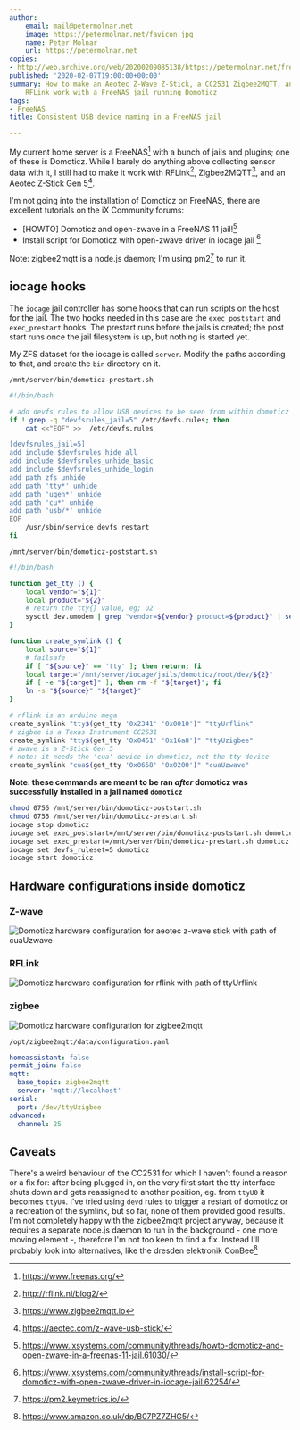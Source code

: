 ```yaml
---
author:
    email: mail@petermolnar.net
    image: https://petermolnar.net/favicon.jpg
    name: Peter Molnar
    url: https://petermolnar.net
copies:
- http://web.archive.org/web/20200209085138/https://petermolnar.net/freenas-domoticz-zigbee-zwave-rflink/
published: '2020-02-07T19:00:00+00:00'
summary: How to make an Aeotec Z-Wave Z-Stick, a CC2531 Zigbee2MQTT, and an
    RFLink work with a FreeNAS jail running Domoticz
tags:
- FreeNAS
title: Consistent USB device naming in a FreeNAS jail

---
```


My current home server is a FreeNAS[^1] with a bunch of jails and
plugins; one of these is Domoticz. While I barely do anything above
collecting sensor data with it, I still had to make it work with
RFLink[^2], Zigbee2MQTT[^3], and an Aeotec Z-Stick Gen 5[^4].

I'm not going into the installation of Domoticz on FreeNAS, there are
excellent tutorials on the iX Community forums:

-   \[HOWTO\] Domoticz and open-zwave in a FreeNAS 11 jail![^5]
-   Install script for Domoticz with open-zwave driver in iocage jail
    [^6]

Note: zigbee2mqtt is a node.js daemon; I'm using pm2[^7] to run it.

## iocage hooks

The `iocage` jail controller has some hooks that can run scripts on the
host for the jail. The two hooks needed in this case are the
`exec_poststart` and `exec_prestart` hooks. The prestart runs before the
jails is created; the post start runs once the jail filesystem is up,
but nothing is started yet.

My ZFS dataset for the iocage is called `server`. Modify the paths
according to that, and create the `bin` directory on it.

`/mnt/server/bin/domoticz-prestart.sh`

```bash
#!/bin/bash

# add devfs rules to allow USB devices to be seen from within domoticz
if ! grep -q "devfsrules_jail=5" /etc/devfs.rules; then
    cat <<"EOF" >>  /etc/devfs.rules

[devfsrules_jail=5]
add include $devfsrules_hide_all
add include $devfsrules_unhide_basic
add include $devfsrules_unhide_login
add path zfs unhide
add path 'tty*' unhide
add path 'ugen*' unhide
add path 'cu*' unhide
add path 'usb/*' unhide
EOF
    /usr/sbin/service devfs restart
fi
```

`/mnt/server/bin/domoticz-poststart.sh`

```bash
#!/bin/bash

function get_tty () {
    local vendor="${1}"
    local product="${2}"
    # return the tty{} value, eg; U2
    sysctl dev.umodem | grep "vendor=${vendor} product=${product}" | sed -r 's/.*ttyname=([^\s]+) .*/\1/'
}

function create_symlink () {
    local source="${1}"
    # failsafe
    if [ "${source}" == 'tty' ]; then return; fi
    local target="/mnt/server/iocage/jails/domoticz/root/dev/${2}"
    if [ -e "${target}" ]; then rm -f "${target}"; fi
    ln -s "${source}" "${target}"
}

# rflink is an arduino mega
create_symlink "tty$(get_tty '0x2341' '0x0010')" "ttyUrflink"
# zigbee is a Texas Instrument CC2531
create_symlink "tty$(get_tty '0x0451' '0x16a8')" "ttyUzigbee"
# zwave is a Z-Stick Gen 5
# note: it needs the 'cua' device in domoticz, not the tty device
create_symlink "cua$(get_tty '0x0658' '0x0200')" "cuaUzwave"
```

**Note: these commands are meant to be ran *after* domoticz was
successfully installed in a jail named `domoticz`**

```bash
chmod 0755 /mnt/server/bin/domoticz-poststart.sh
chmod 0755 /mnt/server/bin/domoticz-prestart.sh
iocage stop domoticz
iocage set exec_poststart=/mnt/server/bin/domoticz-poststart.sh domoticz
iocage set exec_prestart=/mnt/server/bin/domoticz-prestart.sh domoticz
iocage set devfs_ruleset=5 domoticz
iocage start domoticz
```

## Hardware configurations inside domoticz

### Z-wave

![Domoticz hardware configuration for aeotec z-wave stick with path of
cuaUzwave](domoticz-freenas-zwave.png)

### RFLink

![Domoticz hardware configuration for rflink with path of
ttyUrflink](domoticz-freenas-rflink.png)

### zigbee

![Domoticz hardware configuration for
zigbee2mqtt](domoticz-freenas-zigbee.png)

`/opt/zigbee2mqtt/data/configuration.yaml`

```yaml
homeassistant: false
permit_join: false
mqtt:
  base_topic: zigbee2mqtt
  server: 'mqtt://localhost'
serial:
  port: /dev/ttyUzigbee
advanced:
  channel: 25
```

## Caveats

There's a weird behaviour of the CC2531 for which I haven't found a
reason or a fix for: after being plugged in, on the very first start the
tty interface shuts down and gets reassigned to another position, eg.
from `ttyU0` it becomes `ttyU4`. I've tried using `devd` rules to
trigger a restart of domoticz or a recreation of the symlink, but so
far, none of them provided good results. I'm not completely happy with
the zigbee2mqtt project anyway, because it requires a separate node.js
daemon to run in the background - one more moving element -, therefore
I'm not too keen to find a fix. Instead l'll probably look into
alternatives, like the dresden elektronik ConBee[^8]

[^1]: <https://www.freenas.org/>

[^2]: <http://rflink.nl/blog2/>

[^3]: <https://www.zigbee2mqtt.io>

[^4]: <https://aeotec.com/z-wave-usb-stick/>

[^5]: <https://www.ixsystems.com/community/threads/howto-domoticz-and-open-zwave-in-a-freenas-11-jail.61030/>

[^6]: <https://www.ixsystems.com/community/threads/install-script-for-domoticz-with-open-zwave-driver-in-iocage-jail.62254/>

[^7]: <https://pm2.keymetrics.io/>

[^8]: <https://www.amazon.co.uk/dp/B07PZ7ZHG5/>